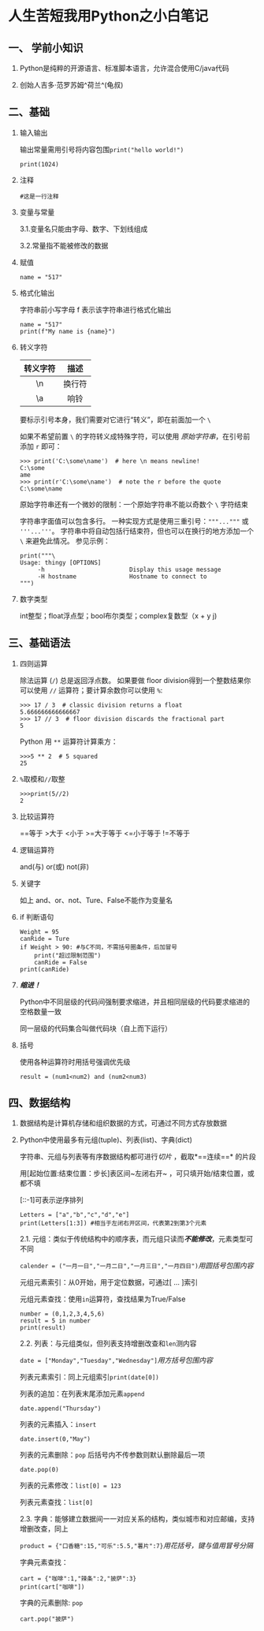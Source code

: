# 人生苦短我用Python之小白笔记

## 一、 学前小知识

1. Python是纯粹的开源语言、标准脚本语言，允许混合使用C/java代码

2. 创始人吉多·范罗苏姆^荷兰^(龟叔)

   

## 二、基础

1. 输入输出

   输出常量需用引号将内容包围`print("hello world!")`

   ```
   print(1024)
   ```

2. 注释

   ```
   #这是一行注释
   ```

3. 变量与常量

   3.1.变量名只能由字母、数字、下划线组成

   <!--不能以数字开头；不能包含空格；大小写敏感-->

   3.2.常量指不能被修改的数据

4. 赋值

   ```
   name = "517"
   ```

5. 格式化输出

   字符串前小写字母 f 表示该字符串进行格式化输出

   ```
   name = "517"
   print(f"My name is {name}")
   ```

6. 转义字符

   | 转义字符 |  描述  |
   | :------: | :----: |
   |    \n    | 换行符 |
   |    \a    |  响铃  |

   要标示引号本身，我们需要对它进行“转义”，即在前面加一个 `\`

   如果不希望前置 `\` 的字符转义成特殊字符，可以使用 *原始字符串*，在引号前添加 `r` 即可：

   ```
   >>> print('C:\some\name')  # here \n means newline!
   C:\some
   ame
   >>> print(r'C:\some\name')  # note the r before the quote
   C:\some\name
   ```

   原始字符串还有一个微妙的限制：一个原始字符串不能以奇数个 `\` 字符结束

   字符串字面值可以包含多行。 一种实现方式是使用三重引号：`"""..."""` 或 `'''...'''`。 字符串中将自动包括行结束符，但也可以在换行的地方添加一个 `\` 来避免此情况。 参见示例：

   ```
   print("""\
   Usage: thingy [OPTIONS]
        -h                        Display this usage message
        -H hostname               Hostname to connect to
   """)
   ```
   
7. 数字类型

   int整型；float浮点型；bool布尔类型；complex复数型（x + y j)
   
   

## 三、基础语法

1. 四则运算

   除法运算 (`/`) 总是返回浮点数。 如果要做 floor division得到一个整数结果你可以使用 `//` 运算符；要计算余数你可以使用 `%`:

   ```
   >>> 17 / 3  # classic division returns a float
   5.666666666666667
   >>> 17 // 3  # floor division discards the fractional part
   5
   ```
   
   Python 用 `**` 运算符计算乘方：
   
   ```
   >>>5 ** 2  # 5 squared
   25
   ```
   
2. `%`取模和`//`取整

   ```
   >>>print(5//2)
   2
   ```

3. 比较运算符

   ==等于   >大于   <小于   >=大于等于   <=小于等于  !=不等于

4. 逻辑运算符

   and(与)  or(或)  not(非)

5. 关键字

   如上 and、or、not、Ture、False不能作为变量名

6. if 判断语句

   ```
   Weight = 95
   canRide = Ture
   if Weight > 90: #与C不同，不需括号圈条件，后加冒号
       print("超过限制范围")
       canRide = False
   print(canRide)
   ```

7. ***缩进！***

   Python中不同层级的代码间强制要求缩进，并且相同层级的代码要求缩进的空格数量一致   

   同一层级的代码集合叫做代码块（自上而下运行）

8. 括号

   使用各种运算符时用括号强调优先级

   `result = (num1<num2) and (num2<num3)`



## 四、数据结构

1. 数据结构是计算机存储和组织数据的方式，可通过不同方式存放数据

 2. Python中使用最多有元组(tuple)、列表(list)、字典(dict)

    字符串、元组与列表等有序数据结构都可进行*切片* ，截取*==连续==* 的片段

    用[起始位置:结束位置：步长]表区间~左闭右开~ <!--（第一位以0开始）-->，可只填开始/结束位置，或都不填

    [::-1]可表示逆序排列

    ```
    Letters = ["a","b","c","d","e"]
    print(Letters[1:3]) #相当于左闭右开区间，代表第2到第3个元素
    ```
    
    
    
    2.1. 元组：类似于传统结构中的顺序表，而元组只读而***不能修改***，元素类型可不同
    
    `calender = ("一月一日","一月二日","一月三日","一月四日")`*用圆括号包围内容*
    
    元组元素索引：从0开始，用于定位数据，可通过[ ... ]索引
    
    元组元素查找：使用`in`运算符，查找结果为True/False
    
    ```
    number = (0,1,2,3,4,5,6)
    result = 5 in number
    print(result)
    ```
    
    
    
    2.2. 列表：与元组类似，但列表支持增删改查和`len`测内容
    
    `date = ["Monday","Tuesday","Wednesday"]`*用方括号包围内容*
    
    列表元素索引：同上元组索引`print(date[0])`
    
    列表的追加：在列表末尾添加元素`append`
    
    `date.append("Thursday")`
    
    列表的元素插入：`insert`
    
    `date.insert(0,"May")`<!--第一个参数指插入位置，第二个指插入内容-->
    
    列表的元素删除：`pop` 后括号内不传参数则默认删除最后一项
    
    `date.pop(0)`
    
    列表的元素修改：`list[0] = 123`
    
    列表元素查找：`list[0]`
    
    
    
    2.3. 字典：能够建立数据间一一对应关系的结构，类似城市和对应邮编，支持增删改查，同上
    
    `product = {"口香糖":15,"可乐":5.5,"薯片":7}`*用花括号，键与值用冒号分隔*
    
    字典元素查找：
    
    ```
    cart = {"咖啡":1,"辣条":2,"披萨":3}
    print(cart["咖啡"])
    ```
    
    
    字典的元素删除: `pop`
    
    `cart.pop("披萨")`

